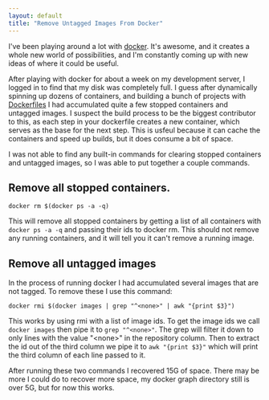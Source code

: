 ```yaml
---
layout: default
title: "Remove Untagged Images From Docker"
---
```


I've been playing around a lot with [docker](http://docker.io). It's
awesome, and it creates a whole new world of possibilities, and I'm
constantly coming up with new ideas of where it could be useful.

After playing with docker for about a week on my development server, I
logged in to find that my disk was completely full. I guess after
dynamically spinning up dozens of containers, and building a bunch of
projects with
[Dockerfiles](http://docs.docker.io/en/latest/use/builder/) I had
accumulated quite a few stopped containers and untagged images. I
suspect the build process to be the biggest contributor to this, as each
step in your dockerfile creates a new container, which serves as the
base for the next step. This is usfeul because it can cache the
containers and speed up builds, but it does consume a bit of space.

I was not able to find any built-in commands for clearing stopped
containers and untagged images, so I was able to put together a couple
commands.

## Remove all stopped containers.


```
docker rm $(docker ps -a -q)
```

This will remove all stopped containers by getting a list of all
containers with `docker ps -a -q` and passing their ids to docker rm.
This should not remove any running containers, and it will tell you it
can't remove a running image.

## Remove all untagged images

In the process of running docker I had accumulated several images that
are not tagged. To remove these I use this command:

```
docker rmi $(docker images | grep "^<none>" | awk "{print $3}")
```

This works by using rmi with a list of image ids. To get the image ids
we call `docker images` then pipe it to `grep "^<none>"`. The grep will
filter it down to only lines with the value "&lt;none>" in the repository
column. Then to extract the id out of the third column we pipe it to
`awk "{print $3}"` which will print the third column of each line passed
to it.

After running these two commands I recovered 15G of space. There may be
more I could do to recover more space, my docker graph directory still
is over 5G, but for now this works.

